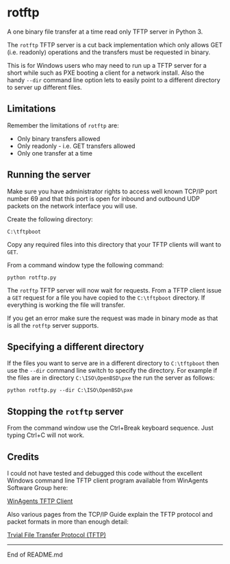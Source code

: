 # rotftp

A one binary file transfer at a time read only TFTP server in Python 3.

The `rotftp` TFTP server is a cut back implementation which only allows
GET (i.e. readonly) operations and the transfers must be requested in binary.

This is for Windows users who may need to run up a TFTP server for a short while
such as PXE booting a client for a network install.  Also the handy `--dir` command
line option lets to easily point to a different directory to server up
different files.

## Limitations

Remember the limitations of `rotftp` are:

* Only binary transfers allowed
* Only readonly - i.e. GET transfers allowed
* Only one transfer at a time

## Running the server

Make sure you have administrator rights to access well known TCP/IP port number
69 and that this port is open for inbound and outbound UDP packets on the
network interface you will use.

Create the following directory:

```
C:\tftpboot
```

Copy any required files into this directory that your TFTP clients will want to `GET`.

From a command window type the following command:

```
python rotftp.py
```

The `rotftp` TFTP server will now wait for requests.  From a TFTP client issue a `GET`
request for a file you have copied to the `C:\tftpboot` directory.  If everything is
working the file will transfer.

If you get an error make sure the request was made in binary mode as that is all
the `rotftp` server supports.

## Specifying a different directory

If the files you want to serve are in a different directory
to `C:\tftpboot` then use the `--dir` command
line switch to specify the directory.  For example if the files are in directory
`C:\ISO\OpenBSD\pxe` the run the server as follows:

```
python rotftp.py --dir C:\ISO\OpenBSD\pxe
```

## Stopping the `rotftp` server

From the command window use the Ctrl+Break keyboard sequence.  Just typing Ctrl+C
will not work.

## Credits

I could not have tested and debugged this code without the excellent
Windows command line TFTP client program available from
WinAgents Software Group here:

[WinAgents TFTP Client](http://www.winagents.com/en/products/tftp-client/index.php)

Also various pages from the TCP/IP Guide explain the TFTP protocol and
packet formats in more than enough detail:

[Trvial File Transfer Protocol (TFTP)](http://www.tcpipguide.com/free/t_TrivialFileTransferProtocolTFTP.htm)

---------------------------------------------------------------

End of README.md
